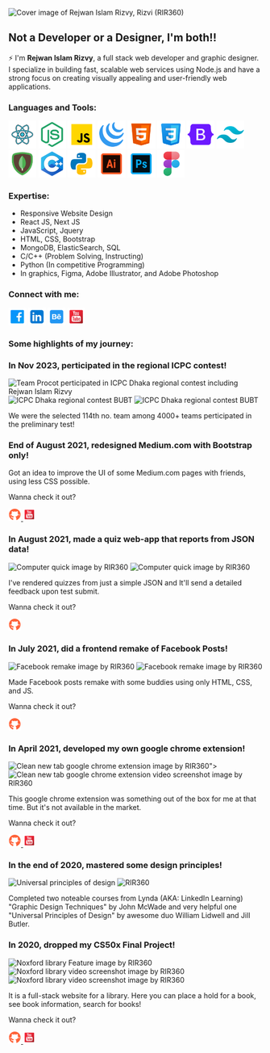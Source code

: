 ![Cover image of Rejwan Islam Rizvy, Rizvi (RIR360)](https://images2.imgbox.com/27/f4/LWGaevnp_o.png)

## Not a Developer or a Designer, I'm both!!

⚡ I'm **Rejwan Islam Rizvy**, a full stack web developer and graphic designer. I specialize in building fast, scalable web services using Node.js and have a strong focus on creating visually appealing and user-friendly web applications.

### Languages and Tools:

<span>
<img title="React JS" alt="React icon " height="55px" src="./img/react.svg">
<img title="node JS" alt="node icon " height="55px" src="./img/node.svg">
<img title="javascript" alt="javascript icon " height="55px" src="./img/javascript.svg">
<img title="jquery" alt="jquery icon " height="55px" src="./img/jquery.svg">
<img title="html" alt="html icon " height="55px" src="./img/html.svg">
<img title="css" alt="css icon " height="55px" src="./img/css.svg">
<img title="bootstrap" alt="bootstrap icon " height="55px" src="./img/bootstrap.svg">
<img title="tailwind" alt="tailwind icon " height="55px" src="./img/tailwind.svg">
<img title="mongodb" alt="mongodb icon " height="55px" src="./img/mongodb.svg">
<!-- <img title="elasticsearch" alt="elasticsearch icon " height="55px" src="./img/elasticsearch.svg"> -->
<img title="cpp" alt="cpp icon " height="55px" src="./img/cpp.svg">
<img title="python" alt="python icon " height="55px" src="./img/python.svg">
<img title="illustrator" alt="illustrator icon " height="55px" src="./img/illustrator.svg">
<img title="photoshop" alt="photoshop icon " height="55px" src="./img/photoshop.svg">
<img title="figma" alt="figma icon " height="55px" src="./img/figma.svg">
</span>

### Expertise:
* Responsive Website Design
* React JS, Next JS
* JavaScript, Jquery
* HTML, CSS, Bootstrap
* MongoDB, ElasticSearch, SQL
* C/C++ (Problem Solving, Instructing)
* Python (In competitive Programming)
* In graphics, Figma, Adobe Illustrator, and Adobe Photoshop

### Connect with me:

[<img title="Facebook Profile" alt="Facebook Profile of Rejwan Islam Rizvy" height="35px" src="./img/facebook-square.svg">](https://www.facebook.com/RIR360/)
[<img title="LInkedin Profile" alt="Linkedin Profile of Rejwan Islam Rizvy" height="35px" src="./img/linkedin.svg">](https://www.linkedin.com/in/rir360-pro/)
[<img title="Behance Profile" alt="Behance Profile of Rejwan Islam Rizvy" height="35px" src="./img/behance.svg">](https://www.behance.net/rir360)
[<img title="Youtube Channel" alt="Youtube Channel of Rejwan Islam Rizvy" height="35px" src="./img/youtube-square.svg">](https://www.youtube.com/rejwanislamrir)

### Some highlights of my journey:

<div>
  <h3>
    <span color="#c96100">In Nov 2023, </span> perticipated in the regional ICPC contest!
  </h3>
  <p>
    <img alt="Team Procot perticipated in ICPC Dhaka regional contest including Rejwan Islam Rizvy" height="150px" src="https://images2.imgbox.com/d0/93/0BH3enkW_o.png">
    <img alt="ICPC Dhaka regional contest BUBT" height="150px" src="https://images2.imgbox.com/3f/64/vliIvqoL_o.png">
    <img alt="ICPC Dhaka regional contest BUBT" height="150px" src="https://images2.imgbox.com/30/94/ivYH1TnA_o.png">
  </p>
  <p>
    We were the selected 114th no. team among 4000+ teams perticipated in the preliminary test!
  </p>
</div>

<div>
  <h3>
    <span color="#c96100">End of August 2021, </span> redesigned Medium.com with Bootstrap only!
  </h3>
   <p>
    <!-- <img alt="Computer quick image by RIR360" height="150px" src="https://images2.imgbox.com/ae/a6/8pT9xpt7_o.png"> -->
  </p>
  <p>
    Got an idea to improve the UI of some Medium.com pages with friends, using less CSS possible.
  </p>
  <p>
    Wanna check it out? 
    <p>
    <a target="_blank" href="https://github.com/RIR360/Medium.com-redesign.git">
      <img alt="Github Share Link" height="25px" src="./img/github.svg">
    </a>
    <a target="_blank" href="https://youtu.be/iwtuVF8A8so">
      <img alt="Youtube Share Link" height="25px" src="./img/youtube-square.svg">
    </a>
    </p>
  </p>
</div>

<div>
  <h3>
    <span color="#c96100">In August 2021, </span> made a quiz web-app that reports from JSON data!
  </h3>
   <p>
    <img alt="Computer quick image by RIR360" height="150px" src="https://images2.imgbox.com/05/66/BjnU660n_o.png">
    <img alt="Computer quick image by RIR360" height="150px" src="https://images2.imgbox.com/ae/a6/8pT9xpt7_o.png">
  </p>
  <p>
    I've rendered quizzes from just a simple JSON and It'll send a detailed feedback upon test submit.
  </p>
  <p>
    Wanna check it out? 
    <p>
    <a target="_blank" href="https://github.com/RIR360/Computer-Quiz">
      <img alt="Github Share Link" height="25px" src="./img/github.svg">
    </a>
    </p>
  </p>
</div>

<div>
  <h3>
    <span color="#c96100">In July 2021, </span> did a frontend remake of Facebook Posts!
  </h3>
 <p>
    <img alt="Facebook remake image by RIR360" height="150px" src="https://images2.imgbox.com/6c/af/87ocD6VT_o.png">
    <img alt="Facebook remake image by RIR360" height="150px" src="https://images2.imgbox.com/11/d5/ETRHPU6S_o.png">
  </p>
  <p>
    Made Facebook posts remake with some buddies using only HTML, CSS, and JS.
  </p>
  <p>
    Wanna check it out? 
    <p>
    <a target="_blank" href="https://github.com/RIR360/Facebook-Post">
      <img alt="Github Share Link" height="25px" src="./img/github.svg">
    </a>
    </p>
  </p>
</div>

<div>
  <h3>
    <span color="#c96100">In April 2021, </span> developed my own google chrome extension!
  </h3>
  <p>
    <!-- <img alt="Clean new tab google chrome extension image by RIR360" height="150px" src="https://images2.imgbox.com/73/c4/0E8jo4QN_o.jpg"> -->
    <img alt="Clean new tab google chrome extension image by RIR360" height="150px" src="https://images2.imgbox.com/d7/c1/WUYDpH1d_o.jpg">">
    <img alt="Clean new tab google chrome extension video screenshot image by RIR360" height="150px" src="https://images2.imgbox.com/8a/a3/FwwbTtMB_o.jpg">
  </p>
  <p>
    This google chrome extension was something out of the box for me at that time. But it's not available in the market. 
  </p>
  <p>
    Wanna check it out? 
    <p>
    <a target="_blank" href="https://github.com/RIR360/Clean-New-Tab">
      <img alt="Github Share Link" height="25px" src="./img/github.svg">
    </a>
    <a target="_blank" href="https://www.youtube.com/watch?v=BVyTt3QJfIA">
      <img alt="Youtube Share Link" height="25px" src="./img/youtube-square.svg">
    </a>
    </p>
  </p>
</div>

<div>
  <h3>
    <span color="#c96100">In the end of 2020, </span> mastered some design principles!
  </h3>
  <p>
    <img alt="Universal principles of design" height="150px" src="https://images2.imgbox.com/44/cc/xjKwgb5Z_o.png">
    <img alt="RIR360" height="150px" src="https://images2.imgbox.com/a6/b6/329CEgOu_o.png">
  </p>
  <p>
    Completed two noteable courses from Lynda (AKA: LinkedIn Learning) "Graphic Design Techniques" by John McWade and very helpful one "Universal Principles of Design" by awesome duo William Lidwell and Jill Butler.
  </p>
</div>

<div>
  <h3>
    <span color="#c96100">In 2020, </span> dropped my CS50x Final Project!
  </h3>
  <p>
    <img alt="Noxford library Feature image by RIR360" height="150px" src="https://images2.imgbox.com/c4/b0/H1gmtVEL_o.jpg">
    <img alt="Noxford library video screenshot image by RIR360" height="150px" src="https://images2.imgbox.com/2f/de/cRx9PEnN_o.png">
    <img alt="Noxford library video screenshot image by RIR360" height="150px" src="https://images2.imgbox.com/02/a5/CRpYai5l_o.png">
  </p>
  <p>
    It is a full-stack website for a library. Here you can place a hold for a book, see book information, search for books!
  </p>
  <p>
    Wanna check it out?
    <p>
    <a target="_blank" href="https://github.com/RIR360/Noxford-Library">
      <img alt="Github Share Link" height="25px" src="./img/github.svg">
    </a>
    <a target="_blank" href="https://www.youtube.com/watch?v=KwtOZKcUZ3s&feature=youtu.be">
      <img alt="Youtube Share Link" height="25px" src="./img/youtube-square.svg">
    </a>
    </p>
  </p>
</div>

